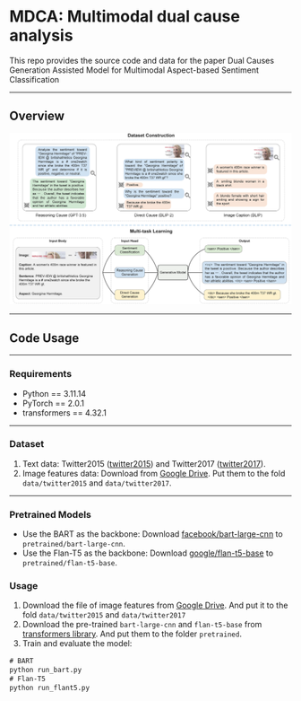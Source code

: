 # MDCA: Multimodal dual cause analysis

This repo provides the source code and data for the paper Dual Causes Generation Assisted Model for Multimodal Aspect-based Sentiment Classification

----------

## Overview

<p align="center">
  <img src="./framework.png" width="700"/>
</p>

----------

## Code Usage

----------

### Requirements

- Python == 3.11.14
- PyTorch == 2.0.1
- transformers == 4.32.1

----------

### Dataset
1. Text data: Twitter2015 ([twitter2015](data/twitter2015)) and Twitter2017 ([twitter2017](data/twitter2017)).
2. Image features data: Download from [Google Drive](https://drive.google.com/drive/folders/1F-cjyNCm57gpJd0Rt4zWJCjt_mvbOWwu?usp=sharing). Put them to the fold `data/twitter2015` and `data/twitter2017`.

----------

### Pretrained Models
- Use the BART as the backbone: Download [facebook/bart-large-cnn](https://huggingface.co/facebook/bart-large-cnn) to `pretrained/bart-large-cnn`.
- Use the Flan-T5 as the backbone: Download [google/flan-t5-base](https://huggingface.co/google/flan-t5-base) to `pretrained/flan-t5-base`.

###  Usage
1. Download the file of image features from [Google Drive](https://drive.google.com/drive/folders/1F-cjyNCm57gpJd0Rt4zWJCjt_mvbOWwu?usp=sharing). And put it to the fold `data/twitter2015` and `data/twitter2017`
2. Download the pre-trained `bart-large-cnn` and `flan-t5-base` from [transformers library](https://huggingface.co/models). And put them to the folder `pretrained`.
3. Train and evaluate the model:

```
# BART
python run_bart.py
# Flan-T5
python run_flant5.py
```
